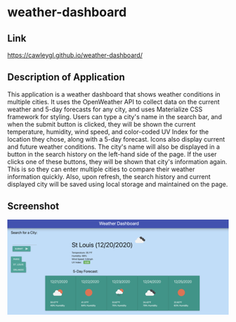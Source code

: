 # weather-dashboard

## Link
https://cawleygl.github.io/weather-dashboard/

## Description of Application
This application is a weather dashboard that shows weather conditions in multiple cities. It uses the OpenWeather API to collect data on the current weather and 5-day forecasts for any city, and uses Materialize CSS framework for styling. Users can type a city's name in the search bar, and when the submit button is clicked, they will be shown the current temperature, humidity, wind speed, and color-coded UV Index for the location they chose, along with a 5-day forecast. Icons also display current and future weather conditions. The city's name will also be displayed in a button in the search history on the left-hand side of the page. If the user clicks one of these buttons, they will be shown that city's information again. This is so they can enter multiple cities to compare their weather information quickly. Also, upon refresh, the search history and current displayed city will be saved using local storage and maintained on the page.

## Screenshot
![Screenshot](https://github.com/cawleygl/weather-dashboard/blob/main/Assets/weatherscreenshot.png?raw=true)
